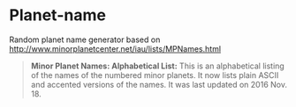 Planet-name
===================


Random planet name generator based on http://www.minorplanetcenter.net/iau/lists/MPNames.html

> **Minor Planet Names: Alphabetical List:**
This is an alphabetical listing of the names of the numbered minor planets. It now lists plain ASCII and accented versions of the names. It was last updated on 2016 Nov. 18.

